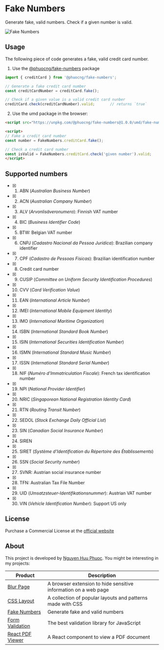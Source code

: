 # Fake Numbers
Generate fake, valid numbers. Check if a given number is valid.

![Fake Numbers](https://fakenumbers.io/assets/screenshot.png)

## Usage

The following piece of code generates a fake, valid credit card number.

1. Use the [@phuocng/fake-numbers](https://www.npmjs.com/package/@phuocng/fake-numbers) package

~~~ javascript
import { creditCard } from '@phuocng/fake-numbers';

// Generate a fake credit card number
const creditCardNumber = creditCard.fake();

// Check if a given value is a valid credit card nunber
creditCard.check(creditCardNumber).valid;       // returns `true`
~~~

2. Use the umd package in the browser:

~~~ html
<script src="https://unpkg.com/@phuocng/fake-numbers@1.0.0/umd/fake-numbers.min.js"></script>

<script>
// Fake a credit card number
const number = FakeNumbers.creditCard.fake();

// Check a credit card number
const isValid = FakeNumbers.creditCard.check('given number').valid;
</script>
~~~

## Supported numbers

* [x] 01. ABN (_Australian Business Number_)
* [x] 02. ACN (_Australian Company Number_)
* [x] 03. ALV (_Arvonlisäveronumero_): Finnish VAT number
* [x] 04. BIC (_Business Identifier Code_)
* [x] 05. BTW: Belgian VAT number
* [x] 06. CNPJ (_Cadastro Nacional da Pessoa Jurídica_): Brazilian company identifier
* [x] 07. CPF (_Cadastro de Pessoas Físicas_): Brazilian identification number
* [x] 08. Credit card number
* [x] 09. CUSIP (_Committee on Uniform Security Identification Procedures_)
* [x] 10. CVV (_Card Verification Value_)
* [x] 11. EAN (_International Article Number_)
* [x] 12. IMEI (_International Mobile Equipment Identity_)
* [x] 13. IMO (_International Maritime Organization_)
* [x] 14. ISBN (_International Standard Book Number_)
* [x] 15. ISIN (_International Securities Identification Number_)
* [x] 16. ISMN (_International Standard Music Number_)
* [x] 17. ISSN (_International Standard Serial Number_)
* [x] 18. NIF (_Numéro d'Immatriculation Fiscale_): French tax identification number
* [x] 19. NPI (_National Provider Identifier_)
* [x] 20. NRIC (_Singaporean National Registration Identity Card_)
* [x] 21. RTN (_Routing Transit Number_)
* [x] 22. SEDOL (_Stock Exchange Daily Official List_)
* [x] 23. SIN (_Canadian Social Insurance Number_)
* [x] 24. SIREN
* [x] 25. SIRET (_Système d’Identification du Répertoire des Établissements_)
* [x] 26. SSN (_Social Security number_)
* [x] 27. SVNR: Austrian social insurance number
* [x] 28. TFN: Australian Tax File Number
* [x] 29. UID (_Umsatzsteuer-Identifikationsnummer_): Austrian VAT number
* [x] 30. VIN (_Vehicle Identification Number_): Support US only

## License
Purchase a Commercial License at the [official website](https://fakenumbers.io)

## About

This project is developed by [Nguyen Huu Phuoc](https://twitter.com/nghuuphuoc).
You might be interesting in my projects:

| Product                                           | Description                                                       |
|---------------------------------------------------|-------------------------------------------------------------------|
| [Blur Page](https://blur.page)                    | A browser extension to hide sensitive information on a web page   |
| [CSS Layout](https://csslayout.io)                | A collection of popular layouts and patterns made with CSS        |
| [Fake Numbers](https://fakenumbers.io)            | Generate fake and valid numbers                                   |
| [Form Validation](https://formvalidation.io)      | The best validation library for JavaScript                        |
| [React PDF Viewer](https://react-pdf-viewer.dev)  | A React component to view a PDF document                          |

